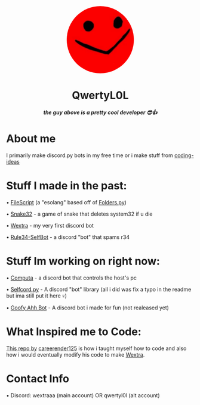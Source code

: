 <div align="center">
<img src="./QwertyL0L.png" widht="180" height="180" style="border-radius: 100%;">
<h1 align="center">QwertyL0L</h1>
<strong><i>the guy above is a pretty cool developer 😎👍</i></strong>
</a>
</div>

# About me
I primarily make discord.py bots in my free time or i make stuff from [coding-ideas](https://github.com/QwertyL0L/coding-ideas)

# Stuff I made in the past:

• [FileScript](https://github.com/QwertyL0L/FileScript) (a "esolang" based off of [Folders.py](https://github.com/SinaKhalili/Folders.py))

• [Snake32](https://github.com/QwertyL0L/Snake32) - a game of snake that deletes system32 if u die

• [Wextra](https://github.com/QwertyL0L/Wextra) - my very first discord bot

• [Rule34-SelfBot](https://github.com/QwertyL0L/rule34-selfbot) - a discord "bot" that spams r34

# Stuff Im working on right now:

• [Computa](https://github.com/QwertyL0L/computa) - a discord bot that controls the host's pc

• [Selfcord.py](https://github.com/Shell1010/Selfcord) - A discord "bot" library (all i did was fix a typo in the readme but ima still put it here 💀)

• [Goofy Ahh Bot](https://github.com/QwertyL0L/Goofy-ahh-Bot) - A discord bot i made for fun (not realeased yet)

# What Inspired me to Code:

[This repo by](https://github.com/careerender125/discord-troll-bot) [careerender125](https://github.com/careerender125) is how i taught myself how to code and also how i would eventually modify his code to make [Wextra](https://github.com/QwertyL0L/Wextra).

# Contact Info

• Discord: wextraaa (main account) OR qwertyl0l (alt account)

